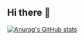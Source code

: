 ## Hi there 👋

[![Anurag's GitHub stats](https://github-readme-stats.vercel.app/api?username=faresg)](https://github.com/anuraghazra/github-readme-stats)
